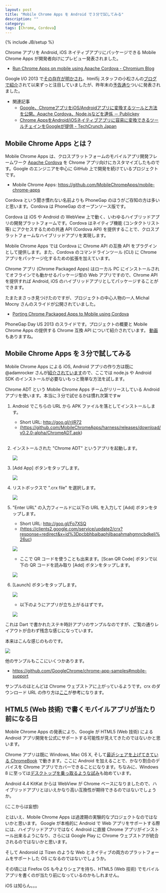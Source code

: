 ```yaml
---
layout: post
title: "Mobile Chrome Apps を Android で３分で試してみる"
description: ""
category: 
tags: [Chrome, Cordova]
---
```

{% include JB/setup %}
<style type="text/css">
.short {
	font-family: Consolas, Menlo, Monaco, 'Lucida Console', 'Courier New', Courier, monospace;
}
</style>

Chrome アプリを Android, iOS ネイティブアプリにパッケージできる Mobile Chrome Apps が開発者向けにプレビュー発表されました。

- [Run Chrome Apps on mobile using Apache Cordova - Chromium Blog](http://blog.chromium.org/)

Google I/O 2013 で[その存在が明かされ](http://www.youtube.com/watch?v=f2tJRXDTMuY)、html5j スタッフの小松さんの[ブログで紹介](http://blog.livedoor.jp/kotesaki/archives/1861953.html)されて以来ずっと注目していましたが、昨年末の[予告通り](http://juggly.cn/archives/101462.html)ついに発表されました。

- 関連記事
	- [Google、ChromeアプリをiOS/Androidアプリに変換するツールと方法を公開。Apache Cordova、Node.jsなどを連係 － Publickey](http://www.publickey1.jp/blog/14/googlechromeiosandroidapache_cordovanodejs.html)
	- [Chrome AppsをAndroid/iOSネイティブアプリに容易に変換できるツールチェインをGoogleが提供 - TechCrunch Japan](http://jp.techcrunch.com/2014/01/29/20140128google-brings-chrome-apps-to-android-and-ios/)

## Mobile Chrome Apps とは？

Mobile Chrome Apps は、クロスプラットフォームのモバイルアプリ開発フレームワーク [Apache Cordova](http://cordova.apache.org/) を Chrome アプリ向けにカスタマイズしたものです。Google のエンジニアを中心に GitHub 上で開発を続けているプロジェクトです。

- Mobile Chrome Apps: <https://github.com/MobileChromeApps/mobile-chrome-apps>

Cordova という聞き慣れない名前よりも PhoneGap のほうがご存知の方は多いと思います。Cordova は PhoneGap のオープンソース版です。

Cordova は iOS や Android の WebView 上で動く、いわゆるハイブリッドアプリの開発プラットフォームです。Cordova はネイティブ機能 (コンタクトリスト等) にアクセスするための共通 API (Cordova API) を提供することで、クロスプラットフォームなハイブリッドアプリを実現します。

Mobile Chrome Apps では Cordova に Chrome API の互換 API をプラグインとして提供します。また、Cordova のコマンドラインツール (CLI) に Chrome アプリをパッケージ化するための拡張を加えています。

Chrome アプリ (Chrome Packaged Apps) はローカル PC にインストールされてオフラインでも動かせるパッケージ型の Web アプリですので、Chrome API を提供すれば Android, iOS のハイブリッドアプリとしてパッケージすることができます。 

たまたまさっき見つけたのですが、プロジェクトの中心人物の一人 Michal Mocny さんのスライドが公開されていました。

- [Porting Chrome Packaged Apps to Mobile using Cordova](https://docs.google.com/presentation/d/1H8MPv-nB0NrsRiPl4LlPPeB3O3xQKyqlpBls2auYvN8/)

PhoneGap Day US 2013 のスライドです。プロジェクトの概要と Mobile Chrome Apps の提供する Chrome 互換 API について紹介されています。 
[動画](http://phonegap.com/blog/2013/10/11/porting-chrome-apps/)もありますね。

## Mobile Chrome Apps を３分で試してみる

Mobile Chrome Apps による iOS, Android アプリの作り方は既に @adamrocker さんが[紹介されています](http://www.adamrocker.com/blog/342/build-android-ios-app-from-chrome-apps.html)ので、ここでは node.js や Android SDK のインストールが必要ないもっと簡単な方法を試します。

Chrome ADT という Mobile Chrome Apps チームがリリースしている Android アプリを使います。本当に３分で試せるかは慣れ次第ですw

1. Android でこちらの URL から APK ファイルを落としてインストールします。
	- Short URL: <a class="short" href="http://goo.gl/rjIR72">http://goo.gl/rjIR72</a>
	- <a class="small" href="https://github.com/MobileChromeApps/harness/releases/download/v0.2.0-alpha/ChromeADT.apk">(https://github.com/MobileChromeApps/harness/releases/download/v0.2.0-alpha/ChromeADT.apk)</a>
<br><br>

2. インストールされた "Chrome ADT" というアプリを起動します。

	![](/assets/posts/2014-01-31/adt.png)

3. [Add App] ボタンをタップします。

	![](/assets/posts/2014-01-31/addapp.png)

4. リストボックスで ".crx file" を選択します。

	![](/assets/posts/2014-01-31/crx.png)

5. "Enter URL" の入力フィールドに以下の URL を入力して [Add] ボタンをタップします。
	- Short URL: <a class="short" href="http://goo.gl/Fo7XSQ">http://goo.gl/Fo7XSQ</a>
	- <a class="small" href="https://clients2.google.com/service/update2/crx?response=redirect&x=id%3Dpcbbhbaibaphjlbaoahmahgmncbdkeli%26uc">(https://clients2.google.com/service/update2/crx?response=redirect&x=id%3Dpcbbhbaibaphjlbaoahmahgmncbdkeli%26uc)</a>

	![](/assets/posts/2014-01-31/url.png)

	- ここで QR コードを使うことも出来ます。[Scan QR Code] ボタンで以下の QR コードを読み取り [Add] ボタンをタップします。

	![](/assets/posts/2014-01-31/qrcode.gif)

6. [Launch] ボタンをタップします。

	![](/assets/posts/2014-01-31/launch.png)

	- 以下のようにアプリが立ち上がるはずです。

	![](/assets/posts/2014-01-31/clock.png)

これは Dart で書かれたステキ時計アプリのサンプルなのですが、ご覧の通りレイアウトが合わず残念な感じになっています。

本来はこんな感じのものです。

![](/assets/posts/2014-01-31/clockorg.png)

他のサンプルもここにいくつかあります。

- <https://github.com/GoogleChrome/chrome-app-samples#mobile-support>

サンプルのほとんどは Chrome ウェブストアに上がっているようです。crx のダウンロード URL の作り方は[ここ](http://toton.hatenablog.com/entry/20110509/1304941515)が参考になります。

## HTML5 (Web 技術) で書くモバイルアプリが当たり前になる日

Mobile Chrome Apps の発表により、Google が HTML5 (Web 技術) による Android アプリ開発を公式にサポートする可能性が見えてきたのではないかと思います。

Chrome アプリは既に Windows, Mac OS X, そして[最近シェアを上げてきている ChromeBook](http://jp.techcrunch.com/2013/12/29/20131228googles-chromebooks-have-hit-their-stride/) で動きます。ここに Android を加えることで、かなり割合のデバイスを Chrome 
アプリでカバーできることになります。ちなみに、Windows 8 に至っては[デスクトップを乗っ取るような試み](http://ggsoku.com/2014/01/google-chrome-32-windows-8-mode-like-chrome-os/)も始めています。

Android 4.4 KitKat からは WebView が Chrome ベースになりましたので、ハイブリッドアプリとはいえかなり高い互換性が期待できるのではないでしょうか。

(ここからは妄想)

とはいえ、Mobile Chrome Apps は過渡期の実験的なプロジェクトなのではないかと思います。
Google が本格的に Android で Web アプリをサポートする際には、ハイブリッドアプリではなく Android に直接 Chrome アプリがインストール出来るようになり、さらには Google Play に Chrome ウェブストアが統合されるのではないかと思います。

そして Andoroid は Tizen のような Web とネイティブの両方のプラットフォームをサポートした OS になるのではないでしょうか。

その頃には Firefox OS も今よりシェアを持ち、HTML5 (Web 技術) でモバイルアプリを書くのが当たり前になっているのかもしれません。

iOS は知らん。。。

